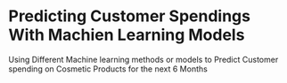 # Predicting Customer Spendings With Machien Learning Models
Using Different Machine learning methods or models to Predict Customer spending on Cosmetic Products for the next 6 Months
